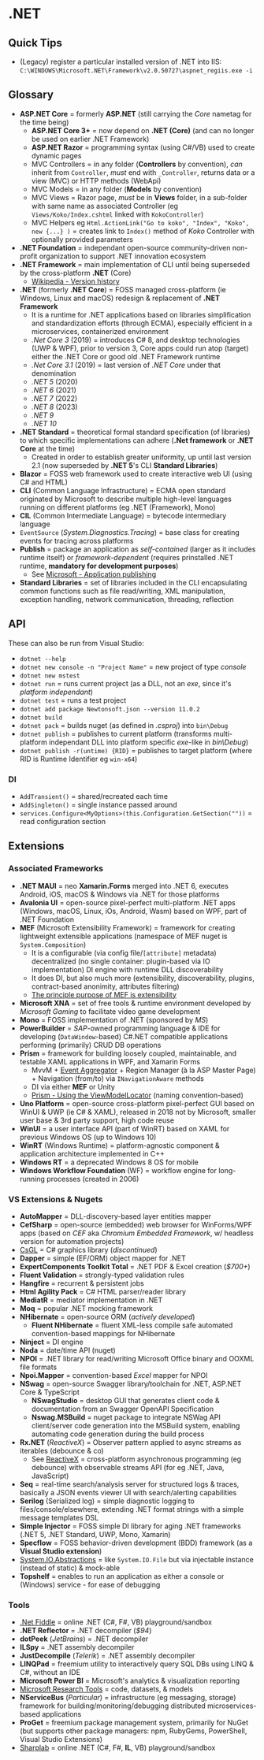 # .NET

## Quick Tips

* (Legacy) register a particular installed version of .NET into IIS: `C:\WINDOWS\Microsoft.NET\Framework\v2.0.50727\aspnet_regiis.exe -i`

## Glossary

* **ASP.NET Core** = formerly **ASP.NET** (still carrying the _Core_ nametag for the time being)
  * **ASP.NET Core 3+** = now depend on **.NET (Core)** (and can no longer be used on earlier .NET Framework)
  * **ASP.NET Razor** = programming syntax (using C#/VB) used to create dynamic pages
  * MVC Controllers = in any folder (**Controllers** by convention), _can_ inherit from `Controller`, _must_ end with `_Controller`, returns data or a view (MVC) or HTTP methods (WebApi)
  * MVC Models = in any folder (**Models** by convention)
  * MVC Views = Razor page, _must_ be in **Views** folder, in a sub-folder with same name as associated Controller (eg `Views/Koko/Index.cshtml` linked with `KokoController`)
  * MVC Helpers eg `Html.ActionLink("Go to koko", "Index", "Koko", new {...} )` = creates link to `Index()` method of _Koko_ Controller with optionally provided parameters
* **.NET Foundation** = independant open-source community-driven non-profit organization to support .NET innovation ecosystem
* **.NET Framework** = main implementation of CLI until being superseded by the cross-platform **.NET** (Core)
  * [Wikipedia - Version history](https://en.wikipedia.org/wiki/.NET_Framework_version_history)
* **.NET** (formerly **.NET Core**) = FOSS managed cross-platform (ie Windows, Linux and macOS) redesign & replacement of **.NET Framework**
  * It is a runtime for .NET applications based on libraries simplification and standardization efforts (through ECMA), especially efficient in a microservices, containerized environment
  * _.Net Core 3_ (2019) = introduces C# 8, and desktop technologies (UWP & WPF), prior to version 3, Core apps could run atop (target) either the .NET Core or good old .NET Framework runtime
  * _.Net Core 3.1_ (2019) = last version of _.NET Core_ under that denomination
  * _.NET 5_ (2020)
  * _.NET 6_ (2021)
  * _.NET 7_ (2022)
  * _.NET 8_ (2023)
  * _.NET 9_
  * _.NET 10_
* **.NET Standard** = theoretical formal standard specification (of libraries) to which specific implementations can adhere (**.Net framework** or **.NET Core** at the time)
  * Created in order to establish greater uniformity, up until last version 2.1 (now superseded by **.NET 5**'s CLI **Standard Libraries**)
* **Blazor** = FOSS web framework used to create interactive web UI (using C# and HTML)
* **CLI** (Common Language Infrastructure) = ECMA open standard originated by Microsoft to describe multiple high-level languages running on different platforms (eg .NET (Framework), Mono)
* **CIL** (Common Intermediate Language) = bytecode intermediary language
* `EventSource` (_System.Diagnostics.Tracing_) = base class for creating events for tracing across platforms
* **Publish** = package an application as _self-contained_ (larger as it includes runtime itself) or _framework-dependent_ (requires prinstalled .NET runtime, **mandatory for development purposes**)
  * See [Microsoft - Application publishing](https://docs.microsoft.com/en-us/dotnet/core/deploying)
* **Standard Libraries** = set of libraries included in the CLI encapsulating common functions such as file read/writing, XML manipulation, exception handling, network communication, threading, reflection

## API

These can also be run from Visual Studio:

* `dotnet --help`
* `dotnet new console -n "Project Name"` = new project of type _console_
* `dotnet new mstest`
* `dotnet run` = runs current project (as a DLL, not an _exe_, since it's _platform independant_)
* `dotnet test` = runs a test project
* `dotnet add package Newtonsoft.json --version 11.0.2`
* `dotnet build`
* `dotnet pack` = builds nuget (as defined in _.csproj_) into `bin\Debug`
* `dotnet publish` = publishes to current platform (transforms multi-platform independant DLL into platform specific _exe_-like in _bin\Debug_)
* `dotnet publish -r(untime) {RID}` = publishes to target platform (where RID is Runtime Identifier eg `win-x64`)

### DI

* `AddTransient()` = shared/recreated each time
* `AddSingleton()` = single instance passed around
* `services.Configure<MyOptions>(this.Configuration.GetSection(""))` = read configuration section

## Extensions

### Associated Frameworks

* **.NET MAUI** = neo **Xamarin.Forms** merged into .NET 6, executes Android, iOS, macOS & Windows via .NET for those platforms
* **Avalonia UI** = open-source pixel-perfect multi-platform .NET apps (Windows, macOS, Linux, iOs, Android, Wasm) based on WPF, part of .NET Foundation
* **MEF** (Microsoft Extensibility Framework) = framework for creating lightweight extensible applications (namespace of MEF nuget is `System.Composition`)
  * It is a configurable (via config file/`[attribute]` metadata) decentralized (no single container: plugin-based via IO implementation) DI engine with runtime DLL discoverability
  * It does DI, but also much more (extensibility, discoverability, plugins, contract-based anonimity, attributes filtering)
  * [The principle purpose of MEF is extensibility](https://stackoverflow.com/a/139847)
* **Microsoft XNA** = set of free tools & runtime environment developed by _Microsoft Gaming_ to facilitate video game development
* **Mono** = FOSS implementation of .NET (sponsored by _MS_)
* **PowerBuilder** = _SAP_-owned programming language & IDE for developing (`DataWindow`-based) C#.NET compatible applications performing (primarily) CRUD DB operations
* **Prism** = framework for building loosely coupled, maintainable, and testable XAML applications in WPF, and Xamarin Forms
  * MvvM + [Event Aggregator](https://prismlibrary.com/docs/event-aggregator.html) + Region Manager (à la ASP Master Page) + Navigation (from/to) via `INavigationAware` methods
  * DI via either **MEF** or Unity
  * [Prism - Using the ViewModelLocator](https://www.youtube.com/watch?v=I_3LxBdvJi4) (naming convention-based)
* **Uno Platform** = open-source cross-platform pixel-perfect GUI based on WinUI & UWP (ie C# & XAML), released in 2018 not by Microsoft, smaller user base & 3rd party support, high code reuse
* **WinUI** = a user interface API (part of WinRT) based on XAML for previous Windows OS (up to Windows 10)
* **WinRT** (Windows Runtime) = platform-agnostic component & application architecture implemented in C++
* **Windows RT** = a deprecated Windows 8 OS for mobile
* **Windows Workflow Foundation** (WF) = workflow engine for long-running processes (created in 2006)

### VS Extensions & Nugets

* **AutoMapper** = DLL-discovery-based layer entities mapper
* **CefSharp** = open-source (embedded) web browser for WinForms/WPF apps (based on _CEF_ aka _Chromium Embedded Framework_, w/ headless version for automation projects)
* [CsGL](https://csgl.sourceforge.net) = C# graphics library (_discontinued_)
* **Dapper** = simple (EF/ORM) object mapper for .NET
* **ExpertComponents Toolkit Total** = .NET PDF & Excel creation (_$700+_)
* **Fluent Validation** = strongly-typed validation rules
* **Hangfire** = recurrent & persistent jobs
* **Html Agility Pack** = C# HTML parser/reader library
* **MediatR** = mediator implementation in .NET
* **Moq** = popular .NET mocking framework
* **NHibernate** = open-source ORM (_actively developed_)
  * **Fluent NHibernate** = fluent XML-less compile safe automated convention-based mappings for NHibernate
* **Ninject** = DI engine
* **Noda** = date/time API (nuget)
* **NPOI** = .NET library for read/writing Microsoft Office binary and OOXML file formats
* **Npoi.Mapper** = convention-based _Excel_ mapper for NPOI
* **NSwag** = open-source Swagger library/toolchain for .NET, ASP.NET Core & TypeScript
  * **NSwagStudio** = desktop GUI that generates client code & documentation from an Swagger OpenAPI Specification
  * **Nswag.MSBuild** = nuget package to integrate NSWag API client/server code generation into the MSBuild system, enabling automating code generation during the build process
* **Rx.NET** (_ReactiveX_) = Observer pattern applied to async streams as iterables (debounce & co)
  * See [ReactiveX](https://reactivex.io) = cross-platform asynchronous programming (eg debounce) with observable streams API (for eg .NET, Java, JavaScript)
* **Seq** = real-time search/analysis server for structured logs & traces, basically a JSON events viewer UI with search/alerting capabilities
* **Serilog** (Serialized log) = simple diagnostic logging to files/console/elsewhere, extending .NET format strings with a simple message templates DSL
* **Simple Injector** = FOSS simple DI library for aging .NET frameworks (.NET 5, .NET Standard, UWP, Mono, Xamarin)
* **Specflow** = FOSS behavior-driven development (BDD) framework (as a **Visual Studio extension**)
* [System.IO.Abstractions](https://www.nuget.org/packages/System.IO.Abstractions) = like `System.IO.File` but via injectable instance (instead of static) & mock-able
* **Topshelf** = enables to run an application as either a console or (Windows) service - for ease of debugging

### Tools

* [.Net Fiddle](https://dotnetfiddle.net) = online .NET (C#, F#, VB) playground/sandbox
* **.NET Reflector** = .NET decompiler (_$94_)
* **dotPeek** (_JetBrains_) = .NET decompiler
* **ILSpy** = .NET assembly decompiler
* **JustDecompile** (_Telerik_) = .NET assembly decompiler
* **LINQPad** = freemium utility to interactively query SQL DBs using LINQ & C#, without an IDE
* **Microsoft Power BI** = Microsoft's analytics & visualization reporting
* [Microsoft Research Tools](https://www.microsoft.com/en-us/research/tools) = code, datasets, & models
* **NServiceBus** (_Particular_) = infrastructure (eg messaging, storage) framework for building/monitoring/debugging distributed microservices-based applications
* **ProGet** = freemium package management system, primarily for NuGet (but supports other package managers: npm, RubyGems, PowerShell, Visual Studio Extensions)
* [Sharplab](https://sharplab.io) = online .NET (C#, F#, **IL**, VB) playground/sandbox
